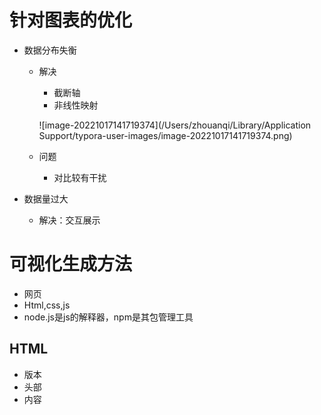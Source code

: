 # 针对图表的优化

- 数据分布失衡

  - 解决

    - 截断轴
    - 非线性映射

    ![image-20221017141719374](/Users/zhouanqi/Library/Application Support/typora-user-images/image-20221017141719374.png)

  - 问题

    - 对比较有干扰

- 数据量过大

  - 解决：交互展示

# 可视化生成方法

- 网页
- Html,css,js
- node.js是js的解释器，npm是其包管理工具

## HTML

- 版本
- 头部
- 内容